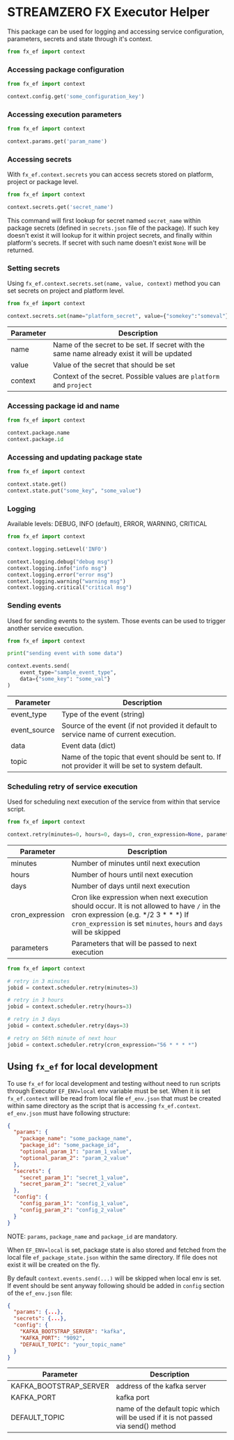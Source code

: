 # STREAMZERO FX Executor Helper

 This package can be used for logging and accessing service configuration, parameters, secrets and state through it's context.
 
```python
from fx_ef import context
```

### Accessing package configuration

```python
from fx_ef import context

context.config.get('some_configuration_key')
```

### Accessing execution parameters

```python
from fx_ef import context

context.params.get('param_name')
```

### Accessing secrets

With `fx_ef.context.secrets` you can access secrets stored on platform, project or package level.    

```python
from fx_ef import context

context.secrets.get('secret_name')
```

This command will first lookup for secret named `secret_name` within package secrets (defined in `secrets.json` file of the package). If such key doesn't exist it will lookup for it within project secrets, and finally within platform's secrets. If secret with such name doesn't exist `None` will be returned.

### Setting secrets

Using `fx_ef.context.secrets.set(name, value, context)` method you can set secrets on project and platform level.   

```python
from fx_ef import context

context.secrets.set(name="platform_secret", value={"somekey":"someval"}, context="platform")
```

| Parameter | Description                                                                                 |
|-----------|---------------------------------------------------------------------------------------------|
| name | Name of the secret to be set. If secret with the same name already exist it will be updated |
| value | Value of the secret that should be set |
| context | Context of the secret. Possible values are `platform` and `project` |


### Accessing package id and name

```python
from fx_ef import context

context.package.name
context.package.id
```

### Accessing and updating package state

```python
from fx_ef import context

context.state.get()
context.state.put("some_key", "some_value")
```

### Logging

Available levels: DEBUG, INFO (default), ERROR, WARNING, CRITICAL

```python
from fx_ef import context

context.logging.setLevel('INFO')

context.logging.debug("debug msg")
context.logging.info("info msg")
context.logging.error("error msg")
context.logging.warning("warning msg")
context.logging.critical("critical msg")
```

### Sending events
Used for sending events to the system. Those events can be used to trigger another service execution.

```python
from fx_ef import context

print("sending event with some data")

context.events.send(
    event_type="sample_event_type",
    data={"some_key": "some_val"}
)

```

| Parameter    | Description                                                                                       |
|--------------|---------------------------------------------------------------------------------------------------|
| event_type   | Type of the event (string)                                                                        |
| event_source | Source of the event (if not provided it default to service name of current execution.             |
| data         | Event data (dict)                                                                                 |
| topic        | Name of the topic that event should be sent to. If not provider it will be set to system default. |



### Scheduling retry of service execution

Used for scheduling next execution of the service from within that service script.

```python
from fx_ef import context

context.retry(minutes=0, hours=0, days=0, cron_expression=None, parameters={}):
```

| Parameter       | Description                                                                                                                                                                                                        |
|-----------------|--------------------------------------------------------------------------------------------------------------------------------------------------------------------------------------------------------------------|
| minutes         | Number of minutes until next execution                                                                                                                                                                   |
| hours           | Number of hours until next execution                                                                                                                                                                     |
| days            | Number of days until next execution                                                                                                                                                                      |
| cron_expression | Cron like expression when next execution should occur. It is not allowed to have `/` in the cron expression (e.g. */2 3 * * *) If `cron_expression` is set `minutes`, `hours` and `days` will be skipped |
| parameters      | Parameters that will be passed to next execution                                                                                                                                                                   |


```python
from fx_ef import context

# retry in 3 minutes
jobid = context.scheduler.retry(minutes=3)

# retry in 3 hours
jobid = context.scheduler.retry(hours=3)

# retry in 3 days
jobid = context.scheduler.retry(days=3)

# retry on 56th minute of next hour
jobid = context.scheduler.retry(cron_expression="56 * * * *")
```


## Using `fx_ef` for local development

To use `fx_ef` for local development and testing without need to run scripts through Executor `EF_ENV=local` env variable must be set. When it is set `fx_ef.context` will be read from local file `ef_env.json` that must be created within same directory as the script that is accessing `fx_ef.context`.  
`ef_env.json` must have following structure:

```json
{
  "params": {
    "package_name": "some_package_name",
    "package_id": "some_package_id",
    "optional_param_1": "param_1_value",
    "optional_param_2": "param_2_value"
  },
  "secrets": {
    "secret_param_1": "secret_1_value",
    "secret_param_2": "secret_2_value"
  },
  "config": {
    "config_param_1": "config_1_value",
    "config_param_2": "config_2_value"
  }
}
```

NOTE: `params`, `package_name` and `package_id` are mandatory.

When `EF_ENV=local` is set, package state is also stored and fetched from the local file `ef_package_state.json` within the same directory. If file does not exist it will be created on the fly. 

By default `context.events.send(...)` will be skipped when local env is set. If event should be sent anyway following should be added in `config` section of the `ef_env.json` file:

```json
{
  "params": {...},
  "secrets": {...},
  "config": {
    "KAFKA_BOOTSTRAP_SERVER": "kafka",
    "KAFKA_PORT": "9092",
    "DEFAULT_TOPIC": "your_topic_name"
  }
}
```

| Parameter              | Description                                                                        |
|------------------------|------------------------------------------------------------------------------------|
| KAFKA_BOOTSTRAP_SERVER | address of the kafka server                                                        |
| KAFKA_PORT             | kafka port                                                                         |
| DEFAULT_TOPIC          | name of the default topic which will be used if it is not passed via send() method |

